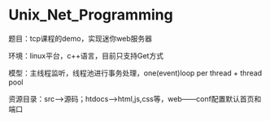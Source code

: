 # Unix_Net_Programming

题目：tcp课程的demo，实现迷你web服务器

环境：linux平台，c++语言，目前只支持Get方式

模型：主线程监听，线程池进行事务处理，one(event)loop per thread  + thread pool

资源目录：src-->源码；htdocs-->html,js,css等，web——conf配置默认首页和端口
